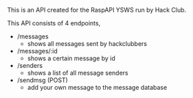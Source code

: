 This is an API created for the RaspAPI YSWS run by Hack Club.

This API consists of 4 endpoints,
- /messages
  - shows all messages sent by hackclubbers
- /messages/:id
  - shows a certain message by id
- /senders
  - shows a list of all message senders
- /sendmsg (POST)
  - add your own message to the message database
